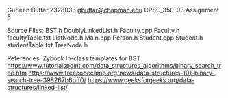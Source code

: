 Gurleen Buttar 2328033 gbuttar@chapman.edu CPSC_350-03 Assignment 5

Source Files: BST.h DoublyLinkedList.h Faculty.cpp Faculty.h facultyTable.txt ListNode.h Main.cpp Person.h
Student.cpp Student.h studentTable.txt TreeNode.h

References: Zybook In-class templates for BST
https://www.tutorialspoint.com/data_structures_algorithms/binary_search_tree.htm
https://www.freecodecamp.org/news/data-structures-101-binary-search-tree-398267b6bff0/
https://www.geeksforgeeks.org/data-structures/linked-list/
